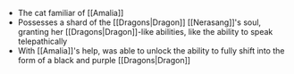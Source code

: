 - The cat familiar of [[Amalia]]
- Possesses a shard of the [[Dragons|Dragon]] [[Nerasang]]'s soul, granting her [[Dragons|Dragon]]-like abilities, like the ability to speak telepathically
- With [[Amalia]]'s help, was able to unlock the ability to fully shift into the form of a black and purple [[Dragons|Dragon]]